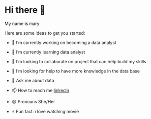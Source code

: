 # Hi there 👋

My name is mary

Here are some ideas to get you started:

- 🔭 I’m currently working on becoming a data analyst
 
- 🌱 I’m currently learning data analyst
   
- 👯 I’m looking to collaborate on project that can help build my skills
 
- 🤔 I’m looking for help to have more knowledge in the data base
  
- 💬 Ask me about data
  
- 📫 How to reach me [linkedin](https://www.linkedin.com/in/mary-nwosu-6750b3223/)
  
- 😄 Pronouns She/Her
  
- ⚡ Fun fact: i love watching movie

